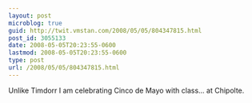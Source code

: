 ```yaml
---
layout: post
microblog: true
guid: http://twit.vmstan.com/2008/05/05/804347815.html
post_id: 3055133
date: 2008-05-05T20:23:55-0600
lastmod: 2008-05-05T20:23:55-0600
type: post
url: /2008/05/05/804347815.html
---
```

Unlike Timdorr I am celebrating Cinco de Mayo with class... at Chipolte.
